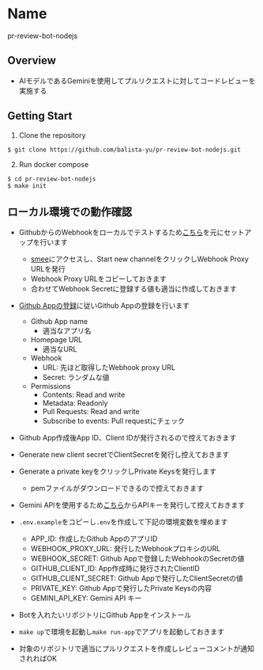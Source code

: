 # Name

pr-review-bot-nodejs

## Overview
- AIモデルであるGeminiを使用してプルリクエストに対してコードレビューを実施する

## Getting Start

1. Clone the repository

```
$ git clone https://github.com/balista-yu/pr-review-bot-nodejs.git
```

2. Run docker compose
```
$ cd pr-review-bot-nodejs
$ make init
```

## ローカル環境での動作確認
- GithubからのWebhookをローカルでテストするため[こちら](https://docs.github.com/ja/enterprise-cloud@latest/webhooks/using-webhooks/handling-webhook-deliveries)を元にセットアップを行います
  - [smee](https://smee.io/)にアクセスし、Start new channelをクリックしWebhook Proxy URLを発行
  - Webhook Proxy URLをコピーしておきます
  - 合わせてWebhook Secretに登録する値も適当に作成しておきます

- [Github Appの登録](https://docs.github.com/ja/apps/creating-github-apps/registering-a-github-app/registering-a-github-app)に従いGithub Appの登録を行います
  - Github App name
    - 適当なアプリ名
  - Homepage URL
    - 適当なURL
  - Webhook
    - URL: 先ほど取得したWebhook proxy URL
    - Secret: ランダムな値
  - Permissions
    - Contents: Read and write
    - Metadata: Readonly
    - Pull Requests: Read and write
    - Subscribe to events: Pull requestにチェック
- Github App作成後App ID、Client IDが発行されるので控えておきます
- Generate new client secretでClientSecretを発行し控えておきます
- Generate a private keyをクリックしPrivate Keysを発行します
  - pemファイルがダウンロードできるので控えておきます

- Gemini APIを使用するため[こちら](https://ai.google.dev/gemini-api/docs/api-key?hl=ja)からAPIキーを発行して控えておきます

- `.env.example`をコピーし`.env`を作成して下記の環境変数を埋めます
  - APP_ID: 作成したGithub AppのアプリID
  - WEBHOOK_PROXY_URL: 発行したWebhookプロキシのURL
  - WEBHOOK_SECRET: Github Appで登録したWebhookのSecretの値
  - GITHUB_CLIENT_ID: App作成時に発行されたClientID
  - GITHUB_CLIENT_SECRET: Github Appで発行したClientSecretの値
  - PRIVATE_KEY: Github Appで発行したPrivate Keysの内容
  - GEMINI_API_KEY: Gemini API キー

- Botを入れたいリポジトリにGithub Appをインストール
- `make up`で環境を起動し`make run-app`でアプリを起動しておきます
- 対象のリポジトリで適当にプルリクエストを作成しレビューコメントが通知されればOK
